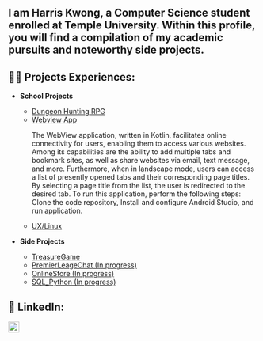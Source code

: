 <h2> I am Harris Kwong, a Computer Science student enrolled at Temple University. Within this profile, you will find a compilation of my
academic pursuits and noteworthy side projects.

<h2>👨‍💻 Projects Experiences:</h2>

- <b>School Projects</b>
  - [Dungeon Hunting RPG](https://github.com/cis3296s23/project-01-dungeon-hunting)
  - [Webview App](https://github.com/TempleCIS3515/assignment-10-harriskwong1208)
    <p>The WebView application, written in Kotlin, facilitates online connectivity for users, enabling them to access various websites. Among its capabilities are the ability to add multiple tabs and bookmark sites, as well as share websites via email, text message, and more. Furthermore, when in landscape mode, users can access a list of presently opened tabs and their corresponding page titles. By selecting a page title from the list, the user is redirected to the desired tab. To run this application, perform the following steps: Clone the code repository, Install and configure Android Studio, and run application. </p>
  - [UX/Linux](https://github.com/harriskwong1208/LinuxShell)
  


- <b>Side Projects</b>
  - [TreasureGame](https://github.com/harriskwong1208/TreasureGame)
  - [PremierLeageChat (In progress)](https://github.com/harriskwong1208/PremierLeagueChat)
  - [OnlineStore (In progress)](https://github.com/harriskwong1208/OnlineStore)
  - [SQL_Python (In progress)](https://github.com/harriskwong1208/SQL_Python)
 

  






<h2> 🤳 LinkedIn:</h2>


[<img align="left" alt="HarrisKwong | LinkedIn" width="22px" src="https://cdn.jsdelivr.net/npm/simple-icons@v3/icons/linkedin.svg" />][linkedin]


[linkedin]:https://www.linkedin.com/in/harris-kwong/

